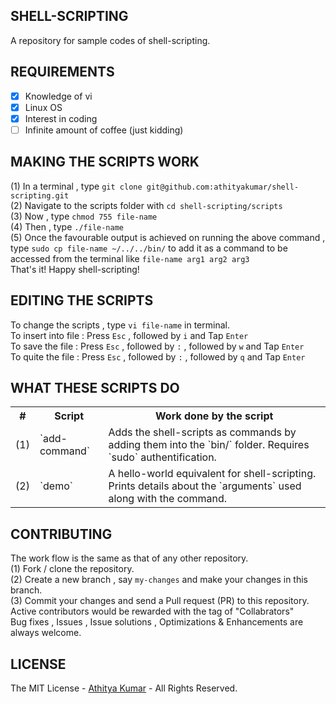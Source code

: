 SHELL-SCRIPTING
---------------
A repository for sample codes of shell-scripting.

REQUIREMENTS
------------

- [x] Knowledge of vi
- [x] Linux OS
- [x] Interest in coding 
- [ ] Infinite amount of coffee (just kidding)

MAKING THE SCRIPTS WORK
-----------------------
(1) In a terminal , type `git clone git@github.com:athityakumar/shell-scripting.git`
<br> (2) Navigate to the scripts folder with `cd shell-scripting/scripts`
<br> (3) Now , type `chmod 755 file-name`
<br> (4) Then , type `./file-name`
<br> (5) Once the favourable output is achieved on running the above command , type `sudo cp file-name ~/../../bin/` to add it as a command to be accessed from the terminal like `file-name arg1 arg2 arg3`
<br> That's it! Happy shell-scripting!

EDITING THE SCRIPTS
-------------------
To change the scripts , type `vi file-name` in terminal.
<br> To insert into file : Press `Esc` , followed by `i` and Tap `Enter`
<br> To save the file : Press `Esc` , followed by `:` , followed by `w` and Tap `Enter`
<br> To quite the file : Press `Esc` , followed by `:` , followed by `q` and Tap `Enter`

WHAT THESE SCRIPTS DO
---------------------

<table>
<tr> <th> # </th> <th> Script </th> <th> Work done by the script</th> </tr>
<tr> <td> (1) </td> <td> `add-command` </td> <td> Adds the shell-scripts as commands by adding them into the `bin/` folder. Requires `sudo` authentification. </td> </tr>
<tr> <td> (2) </td> <td> `demo` </td> <td> A hello-world equivalent for shell-scripting. Prints details about the `arguments` used along with the command. </td> </tr>
</table>

CONTRIBUTING
------------
The work flow is the same as that of any other repository. 
<br> (1) Fork / clone the repository.
<br> (2) Create a new branch , say `my-changes` and make your changes in this branch.
<br> (3) Commit your changes and send a Pull request (PR) to this repository.
<br> Active contributors would be rewarded with the tag of "Collabrators"
<br> Bug fixes , Issues , Issue solutions , Optimizations & Enhancements are always welcome.

LICENSE
-------
The MIT License - [Athitya Kumar](http://github.com/athityakumar) - All Rights Reserved.